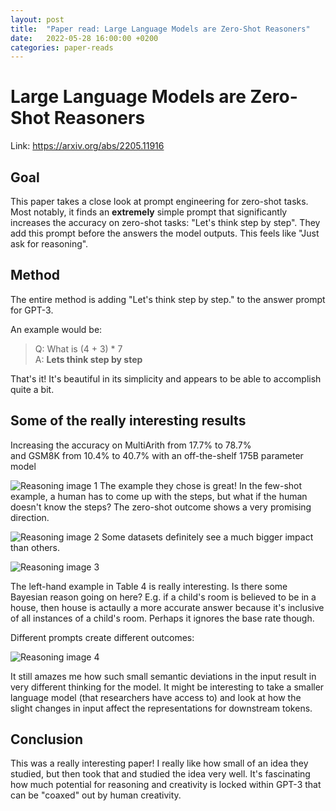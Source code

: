 ```yaml
---
layout: post
title:  "Paper read: Large Language Models are Zero-Shot Reasoners"
date:   2022-05-28 16:00:00 +0200
categories: paper-reads
---
```


# Large Language Models are Zero-Shot Reasoners
Link: https://arxiv.org/abs/2205.11916

## Goal
This paper takes a close look at prompt engineering for zero-shot tasks. Most notably, it finds an <b>extremely</b> simple prompt that significantly increases the accuracy on zero-shot tasks: "Let's think step by step". They add this prompt before the answers the model outputs. This feels like "Just ask for reasoning". 

## Method
The entire method is adding "Let's think step by step." to the answer prompt for GPT-3.

An example would be:
> Q: What is (4 + 3) * 7
> <br>A: <b>Lets think step by step</b>

That's it! It's beautiful in its simplicity and appears to be able to accomplish quite a bit.

## Some of the really interesting results
Increasing the accuracy on MultiArith from 17.7% to 78.7%  
and GSM8K from 10.4% to 40.7% with an off-the-shelf 175B parameter model

![Reasoning image 1]({{site.url}}/assets/images/zero-shot-reasoning/image-1.png)
The example they chose is great! In the few-shot example, a human has to come up with the steps, but what if the human doesn't know the steps? The zero-shot outcome shows a very promising direction.

![Reasoning image 2]({{site.url}}/assets/images/zero-shot-reasoning/image-2.png)
Some datasets definitely see a much bigger impact than others.

![Reasoning image 3]({{site.url}}/assets/images/zero-shot-reasoning/image-3.png)

The left-hand example in Table 4 is really interesting. Is there some Bayesian reason going on here? E.g. if a child's room is believed to be in a house, then house is actaully a more accurate answer because it's inclusive of all instances of a child's room. Perhaps it ignores the base rate though.

Different prompts create different outcomes:

![Reasoning image 4]({{site.url}}/assets/images/zero-shot-reasoning/image-4.png)

It still amazes me how such small semantic deviations in the input result in very different thinking for the model. It might be interesting to take a smaller language model (that researchers have access to) and look at how the slight changes in input affect the representations for downstream tokens.

## Conclusion
This was a really interesting paper! I really like how small of an idea they studied, but then took that and studied the idea very well. It's fascinating how much potential for reasoning and creativity is locked within GPT-3 that can be "coaxed" out by human creativity.